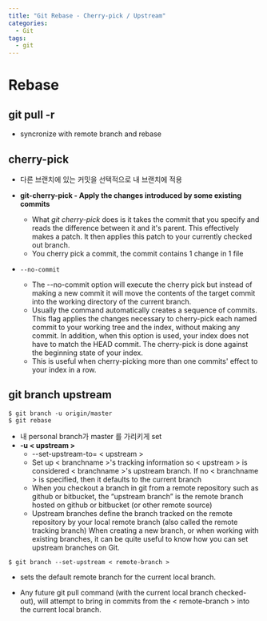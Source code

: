 ```yaml
---
title: "Git Rebase - Cherry-pick / Upstream"
categories:
  - Git
tags:
  - git
---
```


# Rebase

## git pull -r
- syncronize with remote branch and rebase  

## cherry-pick
- 다른 브랜치에 있는 커밋을 선택적으로 내 브랜치에 적용
- **git-cherry-pick - Apply the changes introduced by some existing commits**  
    - What *git cherry-pick* does is it takes the commit that you specify and reads the difference between it and it's parent. This effectively makes a patch. It then applies this patch to your currently checked out branch.  
    - You cherry pick a commit, the commit contains 1 change in 1 file  

- `--no-commit`  
  - The --no-commit option will execute the cherry pick but instead of making a new commit it will move the contents of the target commit into the working directory of the current branch.
  - Usually the command automatically creates a sequence of commits. This flag applies the changes necessary to cherry-pick each named commit to your working tree and the index, without making any commit. In addition, when this option is used, your index does not have to match the HEAD commit. The cherry-pick is done against the beginning state of your index.
  - This is useful when cherry-picking more than one commits' effect to your index in a row.

## git branch upstream
```shell
$ git branch -u origin/master
$ git rebase
```
- 내 personal branch가 master 를 가리키게 set
- __-u < upstream >__
    - --set-upstream-to= < upstream >
    - Set up < branchname >'s tracking information so < upstream > is considered < branchname >'s upstream branch. If no < branchname > is specified, then it defaults to the current branch
    - When you checkout a branch in git from a remote repository such as github or bitbucket, the “upstream branch” is the remote branch hosted on github or bitbucket (or other remote source)
    - Upstream branches define the branch tracked on the remote repository by your local remote branch (also called the remote tracking branch) When creating a new branch, or when working with existing branches, it can be quite useful to know how you can set upstream branches on Git.  


```shell
$ git branch --set-upstream < remote-branch >
```

* sets the default remote branch for the current local branch.

* Any future git pull command (with the current local branch checked-out), will attempt to bring in commits from the < remote-branch > into the current local branch.